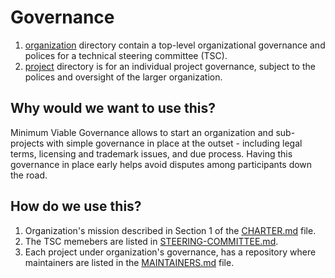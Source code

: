 # Governance

1. [organization](organization) directory contain a top-level organizational governance and polices for a technical steering committee (TSC).
2. [project](project) directory is for an individual project governance, subject to the polices and oversight of the larger organization.

## Why would we want to use this?

Minimum Viable Governance allows to start an organization and sub-projects with simple governance in place at the outset - including legal terms, licensing and trademark issues, and due process.
Having this governance in place early helps avoid disputes among participants down the road.

## How do we use this?

1. Organization's mission described in Section 1 of the [CHARTER.md](organization/CHARTER.md) file.
2. The TSC memebers are listed in [STEERING-COMMITTEE.md](organization/STEERING-COMMITTEE.md).
3. Each project under organization's governance, has a repository where maintainers are listed in the [MAINTAINERS.md](project/MAINTAINERS.md) file.
